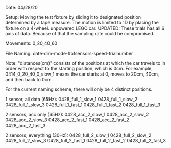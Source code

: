 Date: 04/28/20

Setup: Moving the test fixture by sliding it to designated position determined by a tape measure. The motion is limited to 1D by placing the fixture on a 4-wheel. unpowered LEGO car.
UPDATED: These trials has all 6 axis of data. Because of that the sampling rate could be compromised.

Movements: 0_20_40_60

File Naming:
date-dim-mode-#ofsensors-speed-trialnumber

Note: "distances(cm)" consists of the positions at which the car travels to in order with respect to the starting position, which is 0cm. For example, 0414_0_20_40_0_slow_1 means the car starts at 0, moves to 20cm, 40cm, and then back to 0cm.

For the current naming scheme, there will only be 4 distinct positions.

1 sensor, all data (65Hz):
0428_full_1_slow_1
0428_full_1_slow_2
0428_full_1_slow_3
0428_full_1_fast_1
0428_full_1_fast_2
0428_full_1_fast_3

2 sensors, acc only (65Hz):
0428_acc_2_slow_1
0428_acc_2_slow_2
0428_acc_2_slow_3
0428_acc_2_fast_1
0428_acc_2_fast_2
0428_acc_2_fast_3

2 sensors, everything (30Hz):
0428_full_2_slow_1
0428_full_2_slow_2
0428_full_2_slow_3
0428_full_2_fast_1
0428_full_2_fast_2
0428_full_2_fast_3


